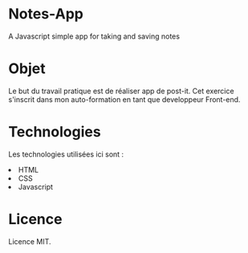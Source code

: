 # Notes-App
A Javascript simple app for taking and saving notes
# Objet
Le but du travail pratique est de réaliser app de post-it. Cet exercice s'inscrit dans mon auto-formation en tant que developpeur Front-end.
# Technologies
Les technologies utilisées ici sont :
<li>HTML</li>
<li>CSS</li>
<li>Javascript</li>

# Licence
Licence MIT.
